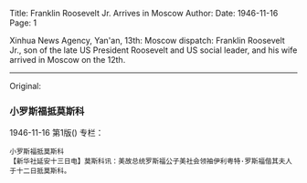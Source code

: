 Title: Franklin Roosevelt Jr. Arrives in Moscow
Author:
Date: 1946-11-16
Page: 1

Xinhua News Agency, Yan'an, 13th: Moscow dispatch: Franklin Roosevelt Jr., son of the late US President Roosevelt and US social leader, and his wife arrived in Moscow on the 12th.



<hr /> 

Original: 


### 小罗斯福抵莫斯科

1946-11-16
第1版()
专栏：

    小罗斯福抵莫斯科
    【新华社延安十三日电】莫斯科讯：美故总统罗斯福公子美社会领袖伊利粤特·罗斯福偕其夫人于十二日抵莫斯科。

